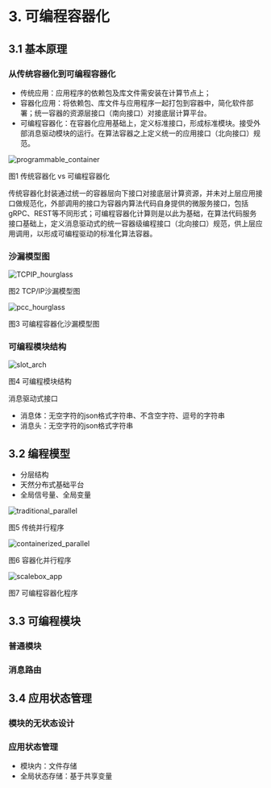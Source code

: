 # 3. 可编程容器化

## 3.1 基本原理

### 从传统容器化到可编程容器化

- 传统应用：应用程序的依赖包及库文件需安装在计算节点上；
- 容器化应用：将依赖包、库文件与应用程序一起打包到容器中，简化软件部署；统一容器的资源层接口（南向接口）对接底层计算平台。
- 可编程容器化：在容器化应用基础上，定义标准接口，形成标准模块。接受外部消息驱动模块的运行。在算法容器之上定义统一的应用接口（北向接口）规范。

![programmable_container](../diagrams/programmable_container.drawio.svg)

图1 传统容器化 vs 可编程容器化

传统容器化封装通过统一的容器层向下接口对接底层计算资源，并未对上层应用接口做规范化，外部调用的接口为容器内算法代码自身提供的微服务接口，包括gRPC、REST等不同形式；可编程容器化计算则是以此为基础，在算法代码服务接口基础上，定义消息驱动式的统一容器级编程接口（北向接口）规范，供上层应用调用，以形成可编程驱动的标准化算法容器。

### 沙漏模型图

![TCPIP_hourglass](../images/TCPIP_timeglass.png)

图2 TCP/IP沙漏模型图

![pcc_hourglass](../diagrams/pcc_hourglass.drawio.svg)

图3 可编程容器化沙漏模型图

### 可编程模块结构

![slot_arch](../diagrams/slot_arch.drawio.svg)

图4 可编程模块结构

消息驱动式接口
- 消息体：无空字符的json格式字符串、不含空字符、逗号的字符串
- 消息头：无空字符的json格式字符串


## 3.2 编程模型

- 分层结构
- 天然分布式基础平台
- 全局信号量、全局变量

![traditional_parallel](../diagrams/parallel_0.drawio.svg)

图5 传统并行程序

![containerized_parallel](../diagrams/parallel_1.drawio.svg)

图6 容器化并行程序

![scalebox_app](../diagrams/scalebox_app.drawio.svg)

图7 可编程容器化程序


## 3.3 可编程模块

### 普通模块

### 消息路由

## 3.4 应用状态管理

### 模块的无状态设计

### 应用状态管理

- 模块内：文件存储
- 全局状态存储：基于共享变量

